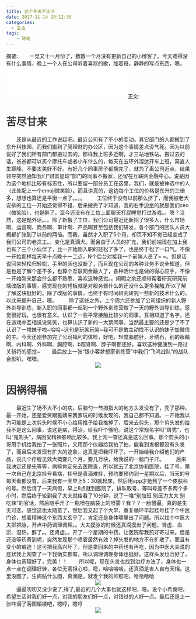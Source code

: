 ```yaml
---
title: 这个冬天不太冷
date: 2017-11-14 20:12:36
categories:
  - 生活
tags:
    - 随笔
---
```

摘要:
　　一晃又十一月份了，数数一个月没有更新自己的小博客了。今天难得没有什么事情，晚上一个人在公司听着喜欢的歌，加着班，静静的写点东西，嗯。
    <!-- <div align=center style="overflow:hidden"><img src="../../../../img/2017-11/20171114214302.jpg"  style="display:inline-block;vertical-align:top"></div> -->
    <!-- more -->
          <iframe frameborder="no" border="0" marginwidth="0" marginheight="0" width=330 height=86 src="//music.163.com/outchain/player?type=2&id=35678875&auto=1&height=66"></iframe>
     正文:
     <h1 style="color:#3a3a3a;">苦尽甘来</h1>
     　　还是从最近的工作说起吧。最近公司有了不小的变动。其它部门的人都搬到了东升科技园，而我们搬到了简理财的办公区，因为这个事情差点没气死。因为以前说好了我们所有部门都搬过去的，那样我上班多近啊，才三站地铁站。搬过去的话，爸爸都可以买个摩托车或者小车什么的，每天在五环外溜达开车上班，简直人生巅峰，不要太美好不好。有好几个同事房子都换完了，就为了离公司近点，结果领导突然通知我们“财富星球”部门的同事不搬家，还留在互联网金融中心。说是因为这个地标比较有标志性，所以要留一部分员工在这里，我们，就是被神选中的人（此处配上一个emoji微笑脸）。而且讲真的，这边每个工位的价格是东升的三倍多，想想也算还是平衡一点了。。。。
     　　工位终于没有以前那么挤了，而我被老大安排的工位一开始还觉得不错，后来搬完了才知道，我的右手边坐的就是我们ceo（微笑脸），也是醉了。至今还没有在工位上面聊天打屁睡觉打过游戏。。嗯？当然，这是题外话。。。除了新搬了工位，我们公司最近还新招了很多人，什么市场啊、运营啊、商务啊、审计啊、产品啊甚至包括我们研发，各个部门的团队人员大概都扩张到了以前的两倍。而我，虽然才入职了5个月，却页不知不觉已经变成了我们公司的老员工。。变化是真滴大。而且由于人员的扩充，我们前端现在加上我也有了三个小伙伴了，比一开始刚入职的轻松了多了，也是终于松了一口气。不像一开始那样每天早十点晚十一二点，N个后台对接我一个前端人员了= =。但是话说回来轻松归轻松，手里的活也没断了，而且现在公司的各种业务不说全知道，但是也是了解个差不多，也算个互联网金融人了，各种活计也是做的得心应手，不像一开始刚来那会什么都不熟悉，喜欢这种感觉。。闲暇之余还顺带帮着研究研究前端改版的事情，感觉现在的短板就是对服务器什么的还没什么更多接触,所以了解了解这块挺好的。除了改版的事情，也终于有时间研究研究一些新的技术什么的，以此来提升自己，嗯。
     　　除了这些之外，上个周六还参加了公司组织的新人野外训导训练，新入职的同事都一起到一个野外训练营做了一天的野外训导训练，感觉很好玩，也很有意义。认识了一些平常接触比较少的同事，互相知道了名字，还在游戏中互相说说笑笑，也算认识了新的一大票同事。当然最主要的还是少了不了认识了一堆妹子啦~哈哈~这句是玩笑玩笑~我可不是敢主动找不认识的妹子加微信的主。今天还刚参加完了公司福利的体检，好吧，轻度脂肪肝，牙结石，别的眼睛啊、内科啊、外科啊、胸腔啊、b超肾啊、脖子啊都还好。喜欢这种健康到一路过关斩将的感觉~
     　　最后放上一张“银小客梦想家训练营”中我们“飞鸿战队”的战队合影叭，嘿嘿。
     <div align=center style="overflow:hidden"><img src="../../../../img/2017-11/20171114214311.jpg"  style="display:inline-block;vertical-align:top"></div>
     <h1 style="color:#3a3a3a;">因祸得福</h1>
     　　最近生了场不大不小的病，后脑勺一节拇指大的地方头发没有了，秃了那种。最一开始，还是爱笑跟雅婧来我家玩的时候发现的，我自己都不知道。一开始我以为可能是上次剪头时候不小心给用推子给我推掉了，后来去剪头，那个剪头发的给我不是这么回事，说这是病，得治，给我吓个够呛。说这个常规名字叫“斑秃”，也叫“鬼剃头”，病因受精神影响比较多。我上网一查还真是这么回事。那个剪头的小哥用手机给我拍了一张照片，又用那个仪器给我拍了拍，能看到发根都没有头发了，而且后来发现有扩大的迹象，这真是把我吓坏了。一开始给我介绍他们的产品，说几个疗程见效大概要几个月，要几万块，给我说的一脑门子汗。
     　　后来我决定还是先等等，病嘛肯定先去医院查，所以就去了北京协和医院，挂了号，第一次自己在北京挂号看病，挂号是真滴难挂，预约要预约到一星期以后，当天的号每天看都没有。后来我有一天早上5：30就起床，然后用app才抢到了一个皮肤科的号。然后请了一天病假，早上8点就到医院了，排队取号，等叫号差不多两个多小时，然后终于轮到我了大夫就给看了10分钟，说了一堆“别加班 别压力太大 别吃辣”的官话，然后随手开了一瓶喷在脑袋上的喷雾？我？？一脸懵逼。真的是生无可恋，感觉这也太随意了，然后我又起了个大早，重复循环早起挂号挂了个中医门诊，想着精神这个东西太玄乎了，肯定还是身体哪里出了问题。所以找个中医大夫把把脉，开点中药调理调理。。大夫摸脉的时候还真滴摸出了问题，肾虚、血淤、湿热。醉了。。还肾虚。。开了一个星期的中药，让医院帮我煎好寄过来。但是还没等药寄到呢，突然发现那个喷雾居然有效？掉头发的地方不在扩散了，而且有变小的痕迹！这可把我高兴坏了，但是拿回来的中药也有再吃，因为中医大夫说的症状我上网查了一下我确实都有，所以调理调理身体也挺好。这样头发也治好了，身体也调理好了，完美！！
     　　所以呢，现在头发也找到治疗方法了，身体也一点一点在调理好转，各位无需担心啦，嗯，哈哈哈哈，还真滴是吉人自有天相。这里没图了，生病贴什么图，真滴是。就发个我的帅照吧，哈哈哈哈
     <div align=center style="overflow:hidden"><img src="../../../../img/2017-11/20171114214334_1.jpg"  style="display:inline-block;vertical-align:top"></div>
     　　逼逼叨叨又没少说了,得了,最近的几个大事也就这样吧，嗯。说个小希冀吧，希望生活对我们好一点，对我的朋友们好一点，对错过的人好一点。最后还是上一张咋滴了萌图镇楼吧，嗯哼，嗯哼
     <div align=center style="overflow:hidden"><img src="../../../../img/2017-11/20171114214318_1.jpg"  style="display:inline-block;vertical-align:top"></div>

